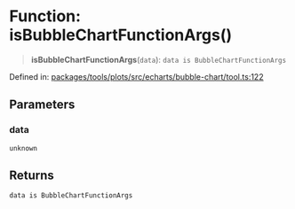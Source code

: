 # Function: isBubbleChartFunctionArgs()

> **isBubbleChartFunctionArgs**(`data`): `data is BubbleChartFunctionArgs`

Defined in: [packages/tools/plots/src/echarts/bubble-chart/tool.ts:122](https://github.com/GeoDaCenter/openassistant/blob/0f7bf760e453a1735df9463dc799b04ee2f630fd/packages/tools/plots/src/echarts/bubble-chart/tool.ts#L122)

## Parameters

### data

`unknown`

## Returns

`data is BubbleChartFunctionArgs`
